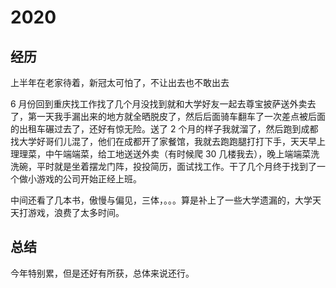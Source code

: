 # 2020

## 经历

上半年在老家待着，新冠太可怕了，不让出去也不敢出去

6 月份回到重庆找工作找了几个月没找到就和大学好友一起去尊宝披萨送外卖去了，第一天我手漏出来的地方就全晒脱皮了，然后后面骑车翻车了一次差点被后面的出租车碾过去了，还好有惊无险。送了 2 个月的样子我就溜了，然后跑到成都找大学好哥们儿混了，他们在成都开了家餐馆，我就去跑跑腿打打下手，天天早上理理菜，中午端端菜，给工地送送外卖（有时候爬 30 几楼我去），晚上端端菜洗洗碗，平时就是坐着摆龙门阵，投投简历，面试找工作。干了几个月终于找到了一个做小游戏的公司开始正经上班。

中间还看了几本书，傲慢与偏见，三体，。。。算是补上了一些大学遗漏的，大学天天打游戏，浪费了太多时间。

## 总结

今年特别累，但是还好有所获，总体来说还行。
